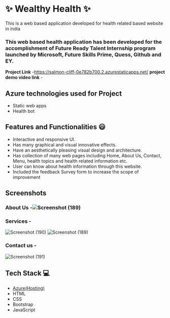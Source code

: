 # ✨  Wealthy Health ✨

This is a web based application developed for health related based website in india

### This web based health application has been developed for the accomplishment of Future Ready Talent Internship program launched by Microsoft, Future Skills Prime, Quess, Github and EY.


**Project Link** -https://salmon-cliff-0e782b700.2.azurestaticapps.net/
**project demo video link** - 

## Azure technologies used for Project

- Static web apps
- Health bot

## Features and Functionalities 😃

- Interactive and responsive UI.
- Has many graphical and visual innovative effects.
- Have an aesthetically pleasing visual design and architecture.
- Has collection of many web pages including Home, About Us, Contact, Menu, health topics and health related information etc.
- User can know about health information through this website.
- Included the feedback Survey form to increase the scope of improvement 

## Screenshots




   

### About Us -![Screenshot (189)](https://user-images.githubusercontent.com/113702190/209100230-fa41c89e-c6f2-45c2-8ca1-e87a64c0993a.png)





### Services -


![Screenshot (190)](https://user-images.githubusercontent.com/113702190/209100368-51ac787b-5ea2-480b-8a5a-3e7c8767d26a.png)
![Screenshot (189)](https://user-images.githubusercontent.com/113702190/209100376-140fb8b6-0546-4e72-a467-40103b810f3a.png)


### Contact us -


![Screenshot (191)](https://user-images.githubusercontent.com/113702190/209100530-c0b72b4e-cfa1-4d10-a29b-5aba9fc0f08b.png)


## Tech Stack 💻

- [Azure(Hosting)](https://azure.microsoft.com/en-in/features/azure-portal/)
- HTML
- CSS
- Bootstrap
- JavaScript
